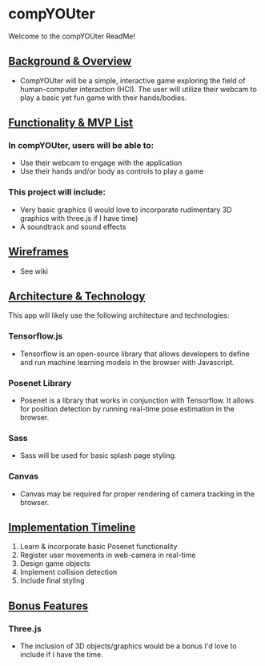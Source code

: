 # compYOUter

Welcome to the compYOUter ReadMe!

## [Background & Overview](https://github.com/OcramT/compYOUter/wiki/Background-&-Overview)

   * CompYOUter will be a simple, interactive game exploring the field of human-computer interaction (HCI). The user will utilize their webcam to play a basic yet fun game with their hands/bodies.

## [Functionality & MVP List](https://github.com/OcramT/compYOUter/wiki/MVP-List)

### In compYOUter, users will be able to:

   * Use their webcam to engage with the application
   * Use their hands and/or body as controls to play a game

### This project will include:

   * Very basic graphics (I would love to incorporate rudimentary 3D graphics with three.js if I have time)
   * A soundtrack and sound effects

## [Wireframes](https://github.com/OcramT/compYOUter/wiki/Wireframes)

   * See wiki
   
## [Architecture & Technology](https://github.com/OcramT/compYOUter/wiki/Architecture-&-Technology)

This app will likely use the following architecture and technologies:

### Tensorflow.js
   * Tensorflow is an open-source library that allows developers to define and run machine learning models in the browser with Javascript. 

### Posenet Library
   * Posenet is a library that works in conjunction with Tensorflow. It allows for position detection by running real-time pose estimation in the browser.

### Sass
   * Sass will be used for basic splash page styling.

### Canvas
   * Canvas may be required for proper rendering of camera tracking in the browser.
   
## [Implementation Timeline](https://github.com/OcramT/compYOUter/wiki/Implementation-Timeline)
  1. Learn & incorporate basic Posenet functionality
  2. Register user movements in web-camera in real-time
  3. Design game objects
  4. Implement collision detection
  5. Include final styling

## [Bonus Features](https://github.com/OcramT/compYOUter/wiki/Bonus-Features)

### Three.js
   * The inclusion of 3D objects/graphics would be a bonus I'd love to include if I have the time.

